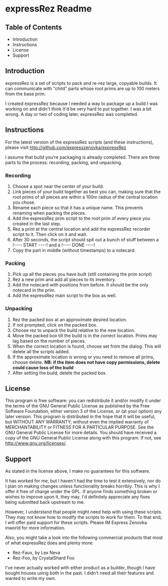 # expressRez Readme

## Table of Contents

* Introduction
* Instructions
* License
* Support

## Introduction

expressRez is a set of scripts to pack and re-rez large, copyable builds. It can communicate with "child" parts whose root prims are up to 100 meters from the base prim.

I created expressRez because I needed a way to package up a build I was working on and didn't think it'd be very hard to put together. I was a bit wrong. A day or two of coding later, expressRez was completed.

## Instructions

For the latest version of the expressRez scripts (and these instructions), please visit http://github.com/expresszenovka/expressRez

I assume that build you're packaging is already completed. There are three parts to the process: recording, packing, and unpacking.

### Recording

1. Choose a spot near the center of your build.
2. Link pieces of your build together as best you can, making sure that the root prims of all pieces are within a 100m radius of the central location you chose.
3. Rename each piece so that it has a unique name. This prevents renaming when packing the pieces.
4. Add the expressRez prim script to the root prim of every piece you created in the last step.
5. Rez a prim at the central location and add the expressRez recorder script to it. Then click on it and wait.
6. After 30 seconds, the script should spit out a bunch of stuff between a !---- START ----! and a !---- DONE ----!
7. Copy the part in middle (without timestamps) to a notecard.

### Packing
1. Pick up all the pieces you have built (still containing the prim script)
2. Rez a new prim and add all pieces to its inventory.
3. Add the notecard with positions from before. It should be the only notecard in the prim.
4. Add the expressRez main script to the box as well.

### Unpacking
1. Rez the packed box at an approximate desired location.
2. If not prompted, click on the packed box.
3. Choose rez to unpack the build relative to the new location.
4. Move the packed box till the build is in the correct location. Prims may lag based on the number of pieces.
5. When the correct location is found, choose set from the dialog. This will delete all the scripts added.
6. If the approximate location is wrong or you need to remove all prims, choose delete. **NB: if the item does not have copy permissions, delete could cause loss of the build**
7. After setting the build, delete the packed box.

## License
This program is free software: you can redistribute it and/or modify it under the terms of the GNU General Public License as published by the Free Software Foundation, either version 3 of the License, or (at your option) any later version.
This program is distributed in the hope that it will be useful, but WITHOUT ANY WARRANTY; without even the implied warranty of MERCHANTABILITY or FITNESS FOR A PARTICULAR PURPOSE.  See the GNU General Public License for more details.
You should have received a copy of the GNU General Public License along with this program.  If not, see <http://www.gnu.org/licenses/>.

## Support

As stated in the license above, I make no guarantees for this software.

It has worked for me, but I haven't had the time to test it extensively, nor do I plan on making changes unless functionality breaks horribly. This is why I offer it free of charge under the GPL. If anyone finds something broken or wishes to improve upon it, they may. I'd definitely appreciate any fixes being submitted back upstream to me.

However, I understand that people might need help with using these scripts. They may not know how to modify the scripts to work for them. To that end, I will offer paid support for these scripts. Please IM Express Zenovka inworld for more information.

Also, you might take a look into the following commercial products that most of what expressRez does and plenty more:

* Rez-Faux, by Lex Neva
* Rez-Foo, by CrystalShard Foo

I've never actually worked with either product as a builder, though I have bought houses using both in the past. I didn't need all their features and wanted to write my own.